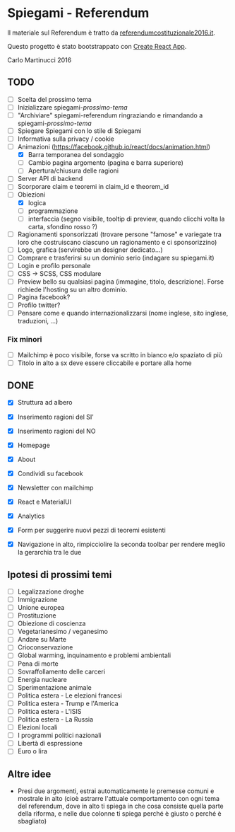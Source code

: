 # Spiegami - Referendum

Il materiale sul Referendum è tratto da [referendumcostituzionale2016.it](http://www.referendumcostituzionale2016.it/).

Questo progetto è stato bootstrappato con [Create React App](https://github.com/facebookincubator/create-react-app).

Carlo Martinucci 2016

## TODO

- [ ] Scelta del prossimo tema
- [ ] Inizializzare spiegami-*prossimo-tema*
- [ ] "Archiviare" spiegami-referendum ringraziando e rimandando a spiegami-*prossimo-tema*
- [ ] Spiegare Spiegami con lo stile di Spiegami
- [ ] Informativa sulla privacy / cookie
- [ ] Animazioni (https://facebook.github.io/react/docs/animation.html)
  - [x] Barra temporanea del sondaggio
  - [ ] Cambio pagina argomento (pagina e barra superiore)
  - [ ] Apertura/chiusura delle ragioni
- [ ] Server API di backend
- [ ] Scorporare claim e teoremi in claim_id e theorem_id
- [ ] Obiezioni
  - [x] logica
  - [ ] programmazione
  - [ ] interfaccia (segno visibile, tooltip di preview, quando clicchi volta la carta, sfondino rosso ?)
- [ ] Ragionamenti sponsorizzati (trovare persone "famose" e variegate tra loro che costruiscano ciascuno un ragionamento e ci sponsorizzino)
- [ ] Logo, grafica (servirebbe un designer dedicato...)
- [ ] Comprare e trasferirsi su un dominio serio (indagare su spiegami.it)
- [ ] Login e profilo personale
- [ ] CSS -> SCSS, CSS modulare
- [ ] Preview bello su qualsiasi pagina (immagine, titolo, descrizione). Forse richiede l'hosting su un altro dominio.
- [ ] Pagina facebook?
- [ ] Profilo twitter?
- [ ] Pensare come e quando internazionalizzarsi (nome inglese, sito inglese, traduzioni, ...)

### Fix minori
- [ ] Mailchimp è poco visibile, forse va scritto in bianco e/o spaziato di più 
- [ ] Titolo in alto a sx deve essere cliccabile e portare alla home

## DONE

- [x] Struttura ad albero
- [x] Inserimento ragioni del SI'
- [x] Inserimento ragioni del NO
- [x] Homepage
- [x] About
- [x] Condividi su facebook
- [x] Newsletter con mailchimp
- [x] React e MaterialUI
- [x] Analytics
- [x] Form per suggerire nuovi pezzi di teoremi esistenti
- [x] Navigazione in alto, rimpicciolire la seconda toolbar per rendere meglio la gerarchia tra le due


## Ipotesi di prossimi temi
- [ ] Legalizzazione droghe
- [ ] Immigrazione
- [ ] Unione europea
- [ ] Prostituzione
- [ ] Obiezione di coscienza
- [ ] Vegetarianesimo / veganesimo
- [ ] Andare su Marte
- [ ] Crioconservazione
- [ ] Global warming, inquinamento e problemi ambientali
- [ ] Pena di morte
- [ ] Sovraffollamento delle carceri
- [ ] Energia nucleare
- [ ] Sperimentazione animale
- [ ] Politica estera - Le elezioni francesi
- [ ] Politica estera - Trump e l'America
- [ ] Politica estera - L'ISIS
- [ ] Politica estera - La Russia
- [ ] Elezioni locali
- [ ] I programmi politici nazionali
- [ ] Libertà di espressione
- [ ] Euro o lira

## Altre idee
- Presi due argomenti, estrai automaticamente le premesse comuni e mostrale in alto (cioè astrarre l'attuale comportamento con ogni tema del referendum, dove in alto ti spiega in che cosa consiste quella parte della riforma, e nelle due colonne ti spiega perché è giusto o perché è sbagliato)
